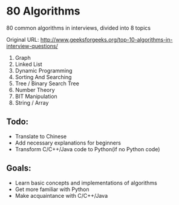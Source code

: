# 80 Algorithms
80 common algorithms in interviews, divided into 8 topics

Original URL: http://www.geeksforgeeks.org/top-10-algorithms-in-interview-questions/

1. Graph
2. Linked List
3. Dynamic Programming
4. Sorting And Searching
5. Tree / Binary Search Tree
6. Number Theory
7. BIT Manipulation
8. String / Array




## Todo:
  - Translate to Chinese
  - Add necessary explanations for beginners
  - Transform C/C++/Java code to Python(if no Python code)

## Goals:
  - Learn basic concepts and implementations of algorithms
  - Get more familiar with Python
  - Make acquaintance with C/C++/Java
